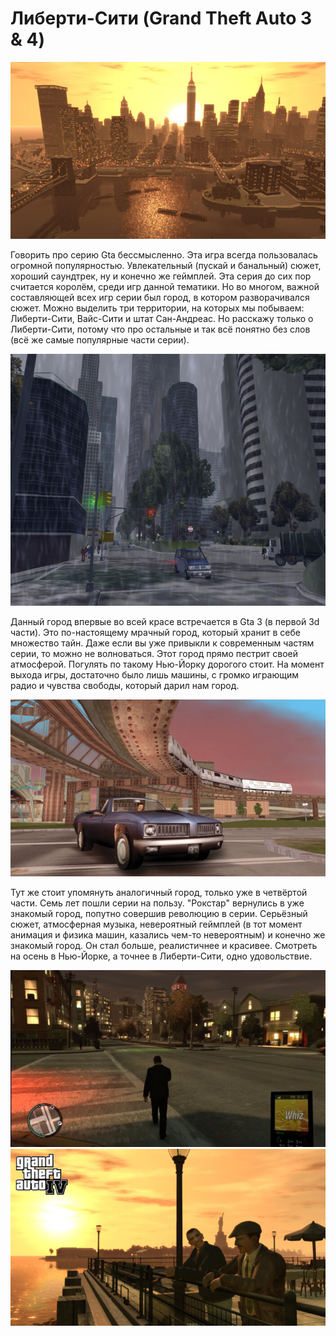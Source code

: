 # Либерти-Сити (Grand Theft Auto 3 & 4)

![](saved_resource(21).jpg)

Говорить про серию Gta бессмысленно. Эта игра всегда пользовалась огромной популярностью. Увлекательный (пускай и банальный) сюжет, хороший саундтрек, ну и конечно же геймплей. Эта серия до сих пор считается королём, среди игр данной тематики. Но во многом, важной составляющей всех игр серии был город, в котором разворачивался сюжет. Можно выделить три территории, на которых мы побываем: Либерти-Сити, Вайс-Сити и штат Сан-Андреас. Но расскажу только о Либерти-Сити, потому что про остальные и так всё понятно без слов (всё же самые популярные части серии).

![](saved_resource(22).jpg)

Данный город впервые во всей красе встречается в Gta 3 (в первой 3d части). Это по-настоящему мрачный город, который хранит в себе множество тайн. Даже если вы уже привыкли к современным частям серии, то можно не волноваться. Этот город прямо пестрит своей атмосферой. Погулять по такому Нью-Йорку дорогого стоит. На момент выхода игры, достаточно было лишь машины, с громко играющим радио и чувства свободы, который дарил нам город.

![](saved_resource(23).jpg)

Тут же стоит упомянуть аналогичный город, только уже в четвёртой части. Семь лет пошли серии на пользу. "Рокстар" вернулись в уже знакомый город, попутно совершив революцию в серии. Серьёзный сюжет, атмосферная музыка, невероятный геймплей (в тот момент анимация и физика машин, казались чем-то невероятным) и конечно же знакомый город. Он стал больше, реалистичнее и красивее. Смотреть на осень в Нью-Йорке, а точнее в Либерти-Сити, одно удовольствие.

![](saved_resource(24).jpg)
![](saved_resource(25).jpg)
